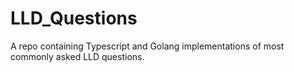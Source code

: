 # LLD_Questions
A repo containing Typescript and Golang implementations of most commonly asked LLD questions.
